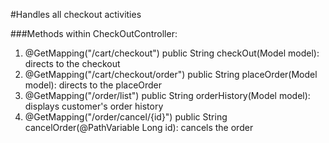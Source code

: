 #Handles all checkout activities

###Methods within CheckOutController:
1. @GetMapping("/cart/checkout")
public String checkOut(Model model): directs to the checkout
2. @GetMapping("/cart/checkout/order")
 public String placeOrder(Model model): directs to the placeOrder
3. @GetMapping("/order/list") public String orderHistory(Model model): displays customer's order history
4. @GetMapping("/order/cancel/{id}") public String cancelOrder(@PathVariable Long id): cancels the order
<!--stackedit_data:
eyJoaXN0b3J5IjpbMjE1NzUwMzMwXX0=
-->